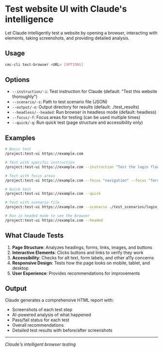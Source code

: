 # Test website UI with Claude's intelligence

Let Claude intelligently test a website by opening a browser, interacting with elements, taking screenshots, and providing detailed analysis.

## Usage

```bash
cmc-cli test-browser <URL> [OPTIONS]
```

## Options

- `--instruction/-i`: Test instruction for Claude (default: "Test this website thoroughly")
- `--scenario/-s`: Path to test scenario file (JSON)
- `--output/-o`: Output directory for results (default: ./test_results)
- `--headless/--headed`: Run browser in headless mode (default: headless)
- `--focus/-f`: Focus areas for testing (can be used multiple times)
- `--quick/-q`: Run quick test (page structure and accessibility only)

## Examples

```bash
# Basic test
/project:test-ui https://example.com

# Test with specific instruction
/project:test-ui https://example.com --instruction "Test the login flow and verify all form validations"

# Test with focus areas
/project:test-ui https://example.com --focus "navigation" --focus "forms" --focus "accessibility"

# Quick test
/project:test-ui https://example.com --quick

# Test with scenario file
/project:test-ui https://example.com --scenario ./test_scenarios/login_test.json

# Run in headed mode to see the browser
/project:test-ui https://example.com --headed
```

## What Claude Tests

1. **Page Structure**: Analyzes headings, forms, links, images, and buttons
2. **Interactive Elements**: Clicks buttons and links to verify they work
3. **Accessibility**: Checks for alt text, form labels, and other a11y concerns
4. **Responsive Design**: Tests how the page looks on mobile, tablet, and desktop
5. **User Experience**: Provides recommendations for improvements

## Output

Claude generates a comprehensive HTML report with:
- Screenshots of each test step
- AI-powered analysis of what happened
- Pass/fail status for each test
- Overall recommendations
- Detailed test results with before/after screenshots

---
*Claude's intelligent browser testing*
